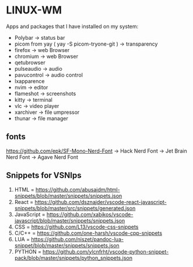 # LINUX-WM

Apps and packages that I have installed on my system: 

- Polybar -> status bar
- picom from yay ( yay -S picom-tryone-git ) -> transparency
- firefox -> web Browser
- chromium -> web Browser
- qetubrowser 
- pulseaudio -> audio
- pavucontrol -> audio control
- lxapparence
- nvim -> editor
- flameshot -> screenshots
- kitty -> terminal
- vlc -> video player
- xarchiver -> file umpressor
- thunar -> file manager

## fonts
https://github.com/epk/SF-Mono-Nerd-Font
-> Hack Nerd Font
-> Jet Brain Nerd Font
-> Agave Nerd Font

## Snippets for VSNIps
1. HTML = https://github.com/abusaidm/html-snippets/blob/master/snippets/snippets.json
2. React = https://github.com/dsznajder/vscode-react-javascript-snippets/blob/master/src/snippets/generated.json
3. JavaScript = https://github.com/xabikos/vscode-javascript/blob/master/snippets/snippets.json
4. CSS = https://github.com/L13/vscode-css-snippets
5. C/C++ = https://github.com/one-harsh/vscode-cpp-snippets
6. LUA = https://github.com/niszet/pandoc-lua-snippet/blob/master/snippets/snippets.json
7. PYTHON = https://github.com/ylcnfrht/vscode-python-snippet-pack/blob/master/snippets/python_snippets.json
